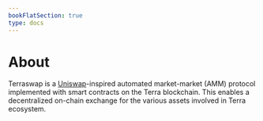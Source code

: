 ```yaml
---
bookFlatSection: true
type: docs
---
```


# About

Terraswap is a [Uniswap](https://uniswap.org/)-inspired automated market-market (AMM) protocol implemented with smart contracts on the Terra blockchain. This enables a decentralized on-chain exchange for the various assets involved in Terra ecosystem.


